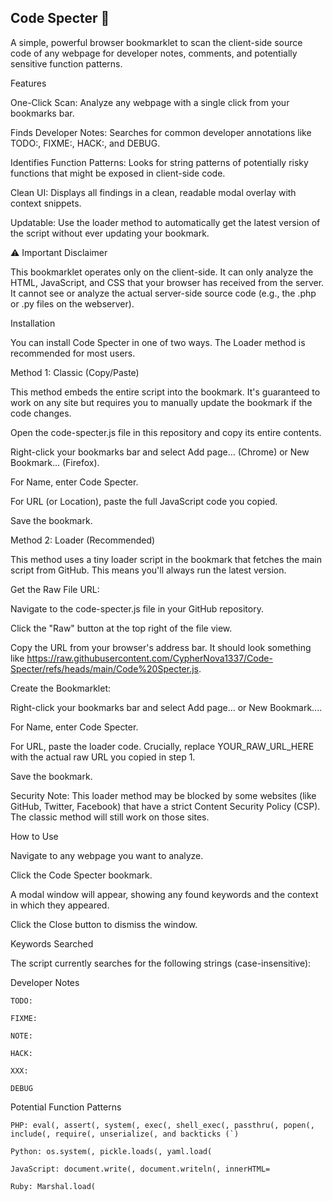 ## Code Specter 👻

A simple, powerful browser bookmarklet to scan the client-side source code of any webpage for developer notes, comments, and potentially sensitive function patterns.

Features

  One-Click Scan: Analyze any webpage with a single click from your bookmarks bar.

  Finds Developer Notes: Searches for common developer annotations like TODO:, FIXME:, HACK:, and DEBUG.

  Identifies Function Patterns: Looks for string patterns of potentially risky functions that might be exposed in client-side code.

  Clean UI: Displays all findings in a clean, readable modal overlay with context snippets.

  Updatable: Use the loader method to automatically get the latest version of the script without ever updating your bookmark.

⚠️ Important Disclaimer

This bookmarklet operates only on the client-side. It can only analyze the HTML, JavaScript, and CSS that your browser has received from the server. It cannot see or analyze the actual server-side source code (e.g., the .php or .py files on the webserver).

Installation

You can install Code Specter in one of two ways. The Loader method is recommended for most users.

Method 1: Classic (Copy/Paste)

This method embeds the entire script into the bookmark. It's guaranteed to work on any site but requires you to manually update the bookmark if the code changes.

  Open the code-specter.js file in this repository and copy its entire contents.

  Right-click your bookmarks bar and select Add page... (Chrome) or New Bookmark... (Firefox).

  For Name, enter Code Specter.

  For URL (or Location), paste the full JavaScript code you copied.

  Save the bookmark.

Method 2: Loader (Recommended)

This method uses a tiny loader script in the bookmark that fetches the main script from GitHub. This means you'll always run the latest version.

Get the Raw File URL:

  Navigate to the code-specter.js file in your GitHub repository.

  Click the "Raw" button at the top right of the file view.

  Copy the URL from your browser's address bar. It should look something like https://raw.githubusercontent.com/CypherNova1337/Code-Specter/refs/heads/main/Code%20Specter.js.

Create the Bookmarklet:

  Right-click your bookmarks bar and select Add page... or New Bookmark....

  For Name, enter Code Specter.

  For URL, paste the loader code. Crucially, replace YOUR_RAW_URL_HERE with the actual raw URL you copied in step 1.

  Save the bookmark.

Security Note: This loader method may be blocked by some websites (like GitHub, Twitter, Facebook) that have a strict Content Security Policy (CSP). The classic method will still work on those sites.

How to Use

  Navigate to any webpage you want to analyze.

  Click the Code Specter bookmark.

  A modal window will appear, showing any found keywords and the context in which they appeared.

  Click the Close button to dismiss the window.

Keywords Searched

The script currently searches for the following strings (case-insensitive):

Developer Notes

    TODO:

    FIXME:

    NOTE:

    HACK:

    XXX:

    DEBUG

Potential Function Patterns

    PHP: eval(, assert(, system(, exec(, shell_exec(, passthru(, popen(, include(, require(, unserialize(, and backticks (`)

    Python: os.system(, pickle.loads(, yaml.load(

    JavaScript: document.write(, document.writeln(, innerHTML=

    Ruby: Marshal.load(

